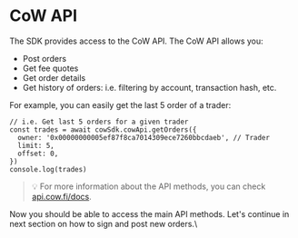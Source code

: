 # CoW API

The SDK provides access to the CoW API. The CoW API allows you:

* Post orders
* Get fee quotes
* Get order details
* Get history of orders: i.e. filtering by account, transaction hash, etc.

For example, you can easily get the last 5 order of a trader:

```markup
// i.e. Get last 5 orders for a given trader
const trades = await cowSdk.cowApi.getOrders({
  owner: '0x00000000005ef87f8ca7014309ece7260bbcdaeb', // Trader
  limit: 5,
  offset: 0,
})
console.log(trades)
```

> 💡 For more information about the API methods, you can check [api.cow.fi/docs](https://api.cow.fi/docs).

Now you should be able to access the main API methods. Let's continue in next section on how to sign and post new orders.\
